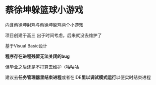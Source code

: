 # 蔡徐坤躲篮球小游戏


内含蔡徐坤射鸡与蔡徐坤躲鸡两个小游戏

项目创建于高三
出于时间考虑，后来就没去维护了


基于Visual Basic设计

**程序存在进程残留无法关闭的bug**

但毕业之后还是不打算去维护（~~咕咕咕~~

建议去**任务管理器里结束进程**或者在IDE**里以调试模式运行**以便实时结束进程
